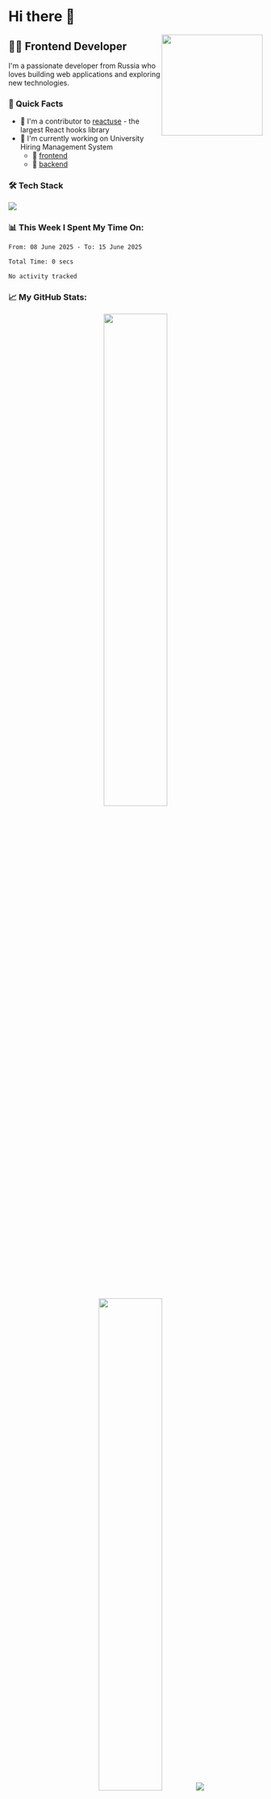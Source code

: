 # Hi there 👋

<img align='right' src='https://user-images.githubusercontent.com/5713670/87202985-820dcb80-c2b6-11ea-9f56-7ec461c497c3.gif' width='200"'>

## 👨‍💻 Frontend Developer

I'm a passionate developer from Russia who loves building web applications and exploring new technologies.

### 🌟 Quick Facts

- 🤝 I'm a contributor to [reactuse](https://siberiacancode.github.io/reactuse/) - the largest React hooks library
- 🔭 I'm currently working on University Hiring Management System
   - 💅 [frontend](https://github.com/CodeSphere-Labs/university-hiring-front)
   - 👾 [backend](https://github.com/CodeSphere-Labs/university-hiring-backend) 

### 🛠️ Tech Stack

<p align="left">
    <img src="https://skillicons.dev/icons?i=ts,js,react,nextjs,nestjs,prisma,postgres,docker" />
</p>

### 📊 This Week I Spent My Time On:



<!--START_SECTION:waka-->

```txt
From: 08 June 2025 - To: 15 June 2025

Total Time: 0 secs

No activity tracked
```

<!--END_SECTION:waka-->

### 📈 My GitHub Stats:

<p align="center">
  <img height="50%" width="auto" src="https://github-readme-stats.vercel.app/api?username=zeroqs&show_icons=true&count_private=true&theme=darcula&hide_border=true&hide=issues,contribs&bg_color=00000000">
  <img height="50%" width="auto" src="https://github-readme-stats.vercel.app/api/top-langs/?username=zeroqs&layout=compact&hide_border=true&theme=darcula&bg_color=00000000&langs_count=6&hide=jupyter%20notebook,tex,css,php&exclude_repo=Pacman-AI">
  <img src="https://github-readme-streak-stats.herokuapp.com?user=zeroqs&theme=darcula&hide_border=true&background=FFFFFF00">
</p>

### 📫 Connect with me:

<p align="left">
<a href="https://t.me/smthv" target="blank"><img align="center" src="https://upload.wikimedia.org/wikipedia/commons/8/82/Telegram_logo.svg" alt="zeroqs" height="30" width="40" /></a>
</p>


